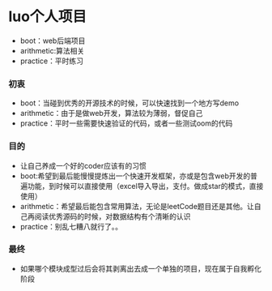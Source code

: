 # luo个人项目

- boot：web后端项目
- arithmetic:算法相关
- practice：平时练习

### 初衷
 - boot：当碰到优秀的开源技术的时候，可以快速找到一个地方写demo
 - arithmetic：由于是做web开发，算法较为薄弱，督促自己
 - practice：平时一些需要快速验证的代码，或者一些测试oom的代码
 
### 目的
- 让自己养成一个好的coder应该有的习惯
- boot:希望到最后能慢慢提炼出一个快速开发框架，亦或是包含web开发的普遍功能，到时候可以直接使用（excel导入导出，支付。做成star的模式，直接使用）
- arithmetic：希望最后能包含常用算法，无论是leetCode题目还是其他。让自己再阅读优秀源码的时候，对数据结构有个清晰的认识
- practice：别乱七糟八就行了。。

### 最终
- 如果哪个模块成型过后会将其剥离出去成一个单独的项目，现在属于自我孵化阶段


